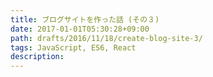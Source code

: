 ```yaml
---
title: ブログサイトを作った話 (その３)
date: 2017-01-01T05:30:28+09:00
path: drafts/2016/11/18/create-blog-site-3/
tags: JavaScript, ES6, React
description:
---
```

